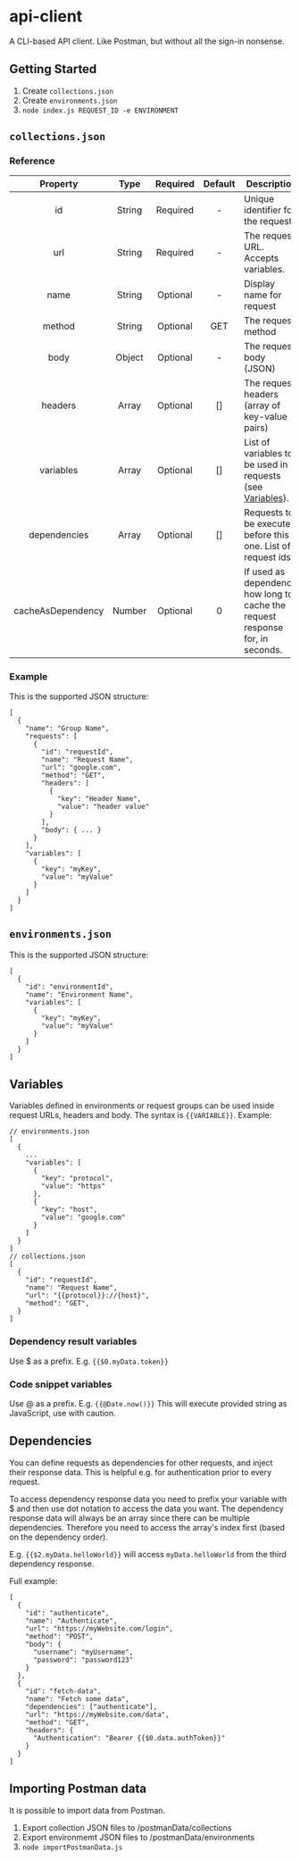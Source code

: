 # api-client

A CLI-based API client. Like Postman, but without all the sign-in nonsense.

## Getting Started

1. Create `collections.json`
2. Create `environments.json`
3. `node index.js REQUEST_ID -e ENVIRONMENT`

## `collections.json`

### Reference

|      Property     |  Type  | Required | Default | Description                                                                    | Example                                                  |
|:-----------------:|:------:|:--------:|:-------:|--------------------------------------------------------------------------------|----------------------------------------------------------|
|                id | String | Required |    -    | Unique identifier for the request                                              | requestId1                                               |
|               url | String | Required |    -    | The request URL. Accepts variables.                                            | https://google.com                                       |
|              name | String | Optional |    -    | Display name for request                                                       | My Request                                               |
|            method | String | Optional |   GET   | The request method                                                             | POST                                                     |
|              body | Object | Optional |    -    | The request body (JSON)                                                        | { "username": "test@mail.com" }                          |
|           headers |  Array | Optional |    []   | The request headers (array of key-value pairs)                                 | [{ "key": "Content-Type", "value": "application/json" }] |
|         variables |  Array | Optional |    []   | List of variables to be used in requests (see [Variables](#variables)).        | [{ "key": "host", "value": "google.com" }]               |
|      dependencies |  Array | Optional |    []   | Requests to be executed before this one. List of request ids.                  | ["requestId1", "requestId2"]                             |
| cacheAsDependency | Number | Optional |    0    | If used as dependency, how long to cache the request response for, in seconds. | 3600                                                     |

### Example

This is the supported JSON structure:
```
[
  {
    "name": "Group Name",
    "requests": [
      {
        "id": "requestId",
        "name": "Request Name",
        "url": "google.com",
        "method": "GET",
        "headers": [
          {
            "key": "Header Name",
            "value": "header value"
          }
        ],
        "body": { ... }
      }
    ],
    "variables": [
      {
        "key": "myKey",
        "value": "myValue"
      }
    ]
  }
]
```
## `environments.json`

This is the supported JSON structure:
```
[
  {
    "id": "environmentId",
    "name": "Environment Name",
    "variables": [
      {
        "key": "myKey",
        "value": "myValue"
      }
    ]
  }
]
```

## Variables

Variables defined in environments or request groups can be used inside request URLs, headers and body. The syntax is `{{VARIABLE}}`.
Example:
```
// environments.json
[
  {
    ...
    "variables": [
      {
        "key": "protocol",
        "value": "https"
      },
      {
        "key": "host",
        "value": "google.com"
      }
    ]
  }
]
// collections.json
[
  {
    "id": "requestId",
    "name": "Request Name",
    "url": "{{protocol}}://{host}",
    "method": "GET",
  }
]
```

### Dependency result variables

Use $ as a prefix. E.g. `{{$0.myData.token}}`

### Code snippet variables

Use @ as a prefix. E.g. `{{@Date.now()}}`
This will execute provided string as JavaScript, use with caution.

## Dependencies

You can define requests as dependencies for other requests, and inject their response data. This is helpful e.g. for authentication prior to every request.

To access dependency response data you need to prefix your variable with $ and then use dot notation to access the data you want.
The dependency response data will always be an array since there can be multiple dependencies. Therefore you need to access the array's index first (based on the dependency order).

E.g. `{{$2.myData.helloWorld}}` will access `myData.helloWorld` from the third dependency response.

Full example:
```
[
  {
    "id": "authenticate",
    "name": "Authenticate",
    "url": "https://myWebsite.com/login",
    "method": "POST",
    "body": {
      "username": "myUsername",
      "password": "password123"
    }
  },
  {
    "id": "fetch-data",
    "name": "Fetch some data",
    "dependencies": ["authenticate"],
    "url": "https://myWebsite.com/data",
    "method": "GET",
    "headers": {
      "Authentication": "Bearer {{$0.data.authToken}}"
    }
  }
]
```

## Importing Postman data

It is possible to import data from Postman.
1. Export collection JSON files to /postmanData/collections
2. Export environmemt JSON files to /postmanData/environments
3. `node importPostmanData.js`